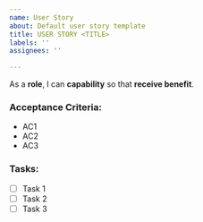 ```yaml
---
name: User Story
about: Default user story template
title: USER STORY <TITLE>
labels: ''
assignees: ''

---
```


As a **role**, I can **capability** so that **receive benefit**.
	
### Acceptance Criteria:
- AC1
- AC2
- AC3

### Tasks:
- [ ] Task 1
- [ ] Task 2
- [ ] Task 3
